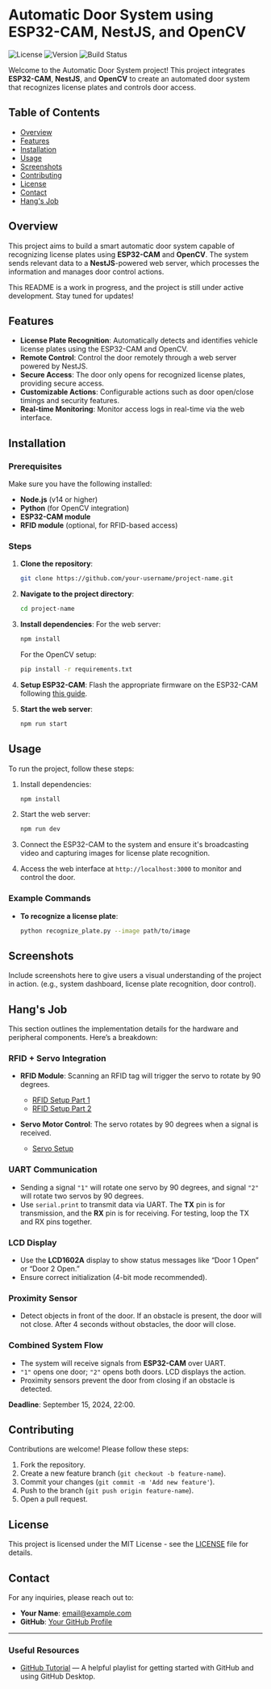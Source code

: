 # Automatic Door System using ESP32-CAM, NestJS, and OpenCV

![License](https://img.shields.io/badge/license-MIT-blue.svg)
![Version](https://img.shields.io/badge/version-1.1.0-brightgreen.svg)
![Build Status](https://img.shields.io/badge/build-passing-brightgreen.svg)

Welcome to the Automatic Door System project! This project integrates **ESP32-CAM**, **NestJS**, and **OpenCV** to create an automated door system that recognizes license plates and controls door access.

## Table of Contents

- [Overview](#overview)
- [Features](#features)
- [Installation](#installation)
- [Usage](#usage)
- [Screenshots](#screenshots)
- [Contributing](#contributing)
- [License](#license)
- [Contact](#contact)
- [Hang's Job](#hangs-job)

## Overview

This project aims to build a smart automatic door system capable of recognizing license plates using **ESP32-CAM** and **OpenCV**. The system sends relevant data to a **NestJS**-powered web server, which processes the information and manages door control actions.

This README is a work in progress, and the project is still under active development. Stay tuned for updates!

## Features

- **License Plate Recognition**: Automatically detects and identifies vehicle license plates using the ESP32-CAM and OpenCV.
- **Remote Control**: Control the door remotely through a web server powered by NestJS.
- **Secure Access**: The door only opens for recognized license plates, providing secure access.
- **Customizable Actions**: Configurable actions such as door open/close timings and security features.
- **Real-time Monitoring**: Monitor access logs in real-time via the web interface.

## Installation

### Prerequisites

Make sure you have the following installed:

- **Node.js** (v14 or higher)
- **Python** (for OpenCV integration)
- **ESP32-CAM module**
- **RFID module** (optional, for RFID-based access)

### Steps

1. **Clone the repository**:
    ```bash
    git clone https://github.com/your-username/project-name.git
    ```
2. **Navigate to the project directory**:
    ```bash
    cd project-name
    ```
3. **Install dependencies**:
    For the web server:
    ```bash
    npm install
    ```
    For the OpenCV setup:
    ```bash
    pip install -r requirements.txt
    ```
4. **Setup ESP32-CAM**:
    Flash the appropriate firmware on the ESP32-CAM following [this guide](link-to-guide).

5. **Start the web server**:
    ```bash
    npm run start
    ```

## Usage

To run the project, follow these steps:

1. Install dependencies:
    ```bash
    npm install
    ```

2. Start the web server:
    ```bash
    npm run dev
    ```

3. Connect the ESP32-CAM to the system and ensure it's broadcasting video and capturing images for license plate recognition.

4. Access the web interface at `http://localhost:3000` to monitor and control the door.

### Example Commands

- **To recognize a license plate**:
    ```bash
    python recognize_plate.py --image path/to/image
    ```

## Screenshots

Include screenshots here to give users a visual understanding of the project in action. (e.g., system dashboard, license plate recognition, door control).

## Hang's Job

This section outlines the implementation details for the hardware and peripheral components. Here’s a breakdown:

### RFID + Servo Integration
- **RFID Module**: Scanning an RFID tag will trigger the servo to rotate by 90 degrees.
  - [RFID Setup Part 1](https://www.youtube.com/watch?v=gZ4hLL-SfdA)
  - [RFID Setup Part 2](https://www.youtube.com/watch?v=2RNliD0wpN8)

- **Servo Motor Control**: The servo rotates by 90 degrees when a signal is received.
  - [Servo Setup](https://www.youtube.com/watch?v=0sWor4_BW2I&t=734s)

### UART Communication
- Sending a signal `"1"` will rotate one servo by 90 degrees, and signal `"2"` will rotate two servos by 90 degrees.
- Use `serial.print` to transmit data via UART. The **TX** pin is for transmission, and the **RX** pin is for receiving. For testing, loop the TX and RX pins together.

### LCD Display
- Use the **LCD1602A** display to show status messages like “Door 1 Open” or “Door 2 Open.”
- Ensure correct initialization (4-bit mode recommended).

### Proximity Sensor
- Detect objects in front of the door. If an obstacle is present, the door will not close. After 4 seconds without obstacles, the door will close.

### Combined System Flow
- The system will receive signals from **ESP32-CAM** over UART.
- `"1"` opens one door; `"2"` opens both doors. LCD displays the action.
- Proximity sensors prevent the door from closing if an obstacle is detected.

**Deadline**: September 15, 2024, 22:00.

## Contributing

Contributions are welcome! Please follow these steps:

1. Fork the repository.
2. Create a new feature branch (`git checkout -b feature-name`).
3. Commit your changes (`git commit -m 'Add new feature'`).
4. Push to the branch (`git push origin feature-name`).
5. Open a pull request.

## License

This project is licensed under the MIT License - see the [LICENSE](LICENSE) file for details.

## Contact

For any inquiries, please reach out to:

- **Your Name**: [email@example.com](mailto:email@example.com)
- **GitHub**: [Your GitHub Profile](https://github.com/your-username)

---

### Useful Resources
- [GitHub Tutorial](https://www.youtube.com/playlist?list=PLQH9LiOP43c33JLu6VYLFyLNS4xCM7RwM) — A helpful playlist for getting started with GitHub and using GitHub Desktop.
